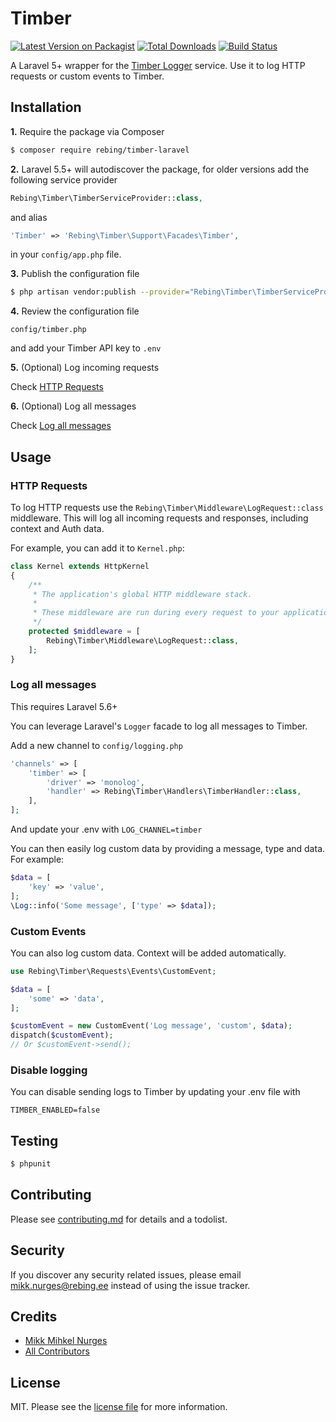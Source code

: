 # Timber

[![Latest Version on Packagist][ico-version]][link-packagist]
[![Total Downloads][ico-downloads]][link-downloads]
[![Build Status][ico-travis]][link-travis]

A Laravel 5+ wrapper for the [Timber Logger](https://timber.io/) service. Use it to log HTTP requests or custom events to Timber.

## Installation

**1.** Require the package via Composer
``` bash
$ composer require rebing/timber-laravel
```

**2.** Laravel 5.5+ will autodiscover the package, for older versions add the
following service provider
```php
Rebing\Timber\TimberServiceProvider::class,
```

and alias
```php
'Timber' => 'Rebing\Timber\Support\Facades\Timber',
```

in your `config/app.php` file.

**3.** Publish the configuration file
```bash
$ php artisan vendor:publish --provider="Rebing\Timber\TimberServiceProvider"
```

**4.** Review the configuration file
```
config/timber.php
```
and add your Timber API key to `.env`

**5.** (Optional) Log incoming requests

Check [HTTP Requests](#http-requests)

**6.** (Optional) Log all messages

Check [Log all messages](#log-all-messages)

## Usage

### HTTP Requests

To log HTTP requests use the `Rebing\Timber\Middleware\LogRequest::class` middleware. 
This will log all incoming requests and responses, including context and Auth data.

For example, you can add it to `Kernel.php`:

```php
class Kernel extends HttpKernel
{
    /**
     * The application's global HTTP middleware stack.
     *
     * These middleware are run during every request to your application.
     */
    protected $middleware = [
        Rebing\Timber\Middleware\LogRequest::class,
    ];
}
```

### Log all messages

This requires Laravel 5.6+

You can leverage Laravel's `Logger` facade to log all messages to Timber.

Add a new channel to `config/logging.php`

```php
'channels' => [
    'timber' => [
        'driver' => 'monolog',
        'handler' => Rebing\Timber\Handlers\TimberHandler::class,
    ],
];
```

And update your .env with `LOG_CHANNEL=timber`

You can then easily log custom data by providing a message, type and data. For example:
```php
$data = [
    'key' => 'value',
];
\Log::info('Some message', ['type' => $data]);
```

### Custom Events

You can also log custom data. Context will be added automatically.
```php
use Rebing\Timber\Requests\Events\CustomEvent;

$data = [
    'some' => 'data',
];

$customEvent = new CustomEvent('Log message', 'custom', $data);
dispatch($customEvent);
// Or $customEvent->send();
```

### Disable logging

You can disable sending logs to Timber by updating your .env file with 

```
TIMBER_ENABLED=false
```

## Testing

``` bash
$ phpunit
```

## Contributing

Please see [contributing.md](contributing.md) for details and a todolist.

## Security

If you discover any security related issues, please email mikk.nurges@rebing.ee instead of using the issue tracker.

## Credits

- [Mikk Mihkel Nurges][link-author]
- [All Contributors][link-contributors]

## License

MIT. Please see the [license file](license.md) for more information.

[ico-version]: https://img.shields.io/packagist/v/rebing/timber-laravel.svg?style=flat-square
[ico-downloads]: https://img.shields.io/packagist/dt/rebing/timber-laravel.svg?style=flat-square
[ico-travis]: https://img.shields.io/travis/rebing/timber-laravel/master.svg?style=flat-square

[link-packagist]: https://packagist.org/packages/rebing/timber-laravel
[link-downloads]: https://packagist.org/packages/rebing/timber-laravel
[link-travis]: https://travis-ci.org/rebing/timber-laravel
[link-author]: https://github.com/rebing
[link-contributors]: ../../contributors]

